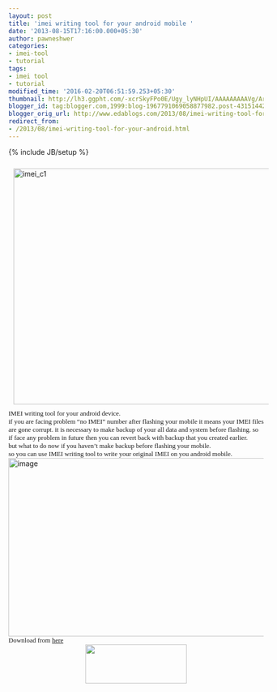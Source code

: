 ```yaml
---
layout: post
title: 'imei writing tool for your android mobile '
date: '2013-08-15T17:16:00.000+05:30'
author: pawneshwer
categories:
- imei-tool
- tutorial
tags:
- imei tool
- tutorial
modified_time: '2016-02-20T06:51:59.253+05:30'
thumbnail: http://lh3.ggpht.com/-xcrSkyFPo0E/Ugy_lyNHpUI/AAAAAAAAAVg/ArRnSvlN0a0/s72-c/imei_c1_thumb%25255B4%25255D.jpg?imgmax=800
blogger_id: tag:blogger.com,1999:blog-1967791069058877982.post-43151442427655351
blogger_orig_url: http://www.edablogs.com/2013/08/imei-writing-tool-for-your-android.html
redirect_from:
- /2013/08/imei-writing-tool-for-your-android.html
---
```


{% include JB/setup %}

<div dir="ltr" style="text-align: left;" trbidi="on"><a href="http://lh3.ggpht.com/-ymydu7QGGBY/Ugy_kWW51kI/AAAAAAAAAVY/HsVB8-NHq7o/s1600-h/imei_c1%25255B6%25255D.jpg"><img alt="imei_c1" border="0" height="466" src="http://lh3.ggpht.com/-xcrSkyFPo0E/Ugy_lyNHpUI/AAAAAAAAAVg/ArRnSvlN0a0/imei_c1_thumb%25255B4%25255D.jpg?imgmax=800" style="background-image: none; border-bottom-width: 0px; border-left-width: 0px; border-right-width: 0px; border-top-width: 0px; display: inline; height: 466px; margin: 10px; padding-left: 0px; padding-right: 0px; padding-top: 0px; width: 699px;" title="imei_c1" width="699" /></a><br /><span style="font-family: Verdana; font-size: small;">IMEI writing tool for your android device.</span><br /><span style="font-family: Verdana; font-size: small;">if you are facing problem “no IMEI” number after flashing your mobile it means your IMEI files are gone corrupt. it is necessary to make backup of your all data and system before flashing. so if face any problem in future then you can revert back with backup that you created earlier.</span><br /><span style="font-family: Verdana; font-size: small;">but what to do now if you haven’t make backup before flashing your mobile.</span><br /><span style="font-family: Verdana; font-size: small;">so you can use IMEI writing tool to write your original IMEI on you android mobile.</span><br /><a href="http://lh6.ggpht.com/-jexADBQ2Dzo/Ugy_nJbVuiI/AAAAAAAAAVo/Fvi0SWx1y5w/s1600-h/image%25255B5%25255D.png"><img alt="image" border="0" height="352" src="http://lh6.ggpht.com/-TDdxRdfK2D4/Ugy_phoLPzI/AAAAAAAAAVw/LntB8fmlQqY/image_thumb%25255B3%25255D.png?imgmax=800" style="background-image: none; border-bottom-width: 0px; border-left-width: 0px; border-right-width: 0px; border-top-width: 0px; display: inline; height: 352px; padding-left: 0px; padding-right: 0px; padding-top: 0px; width: 600px;" title="image" width="600" /></a><br /><span style="font-family: Verdana; font-size: small;">Download from <a class="raju" href="http://moulnisky.com/index.php?dir=Micromax/A210/Tools/IMEI%20Writing%20Tool/&amp;file=MauiMETA_3G_exe_v6.1248.0.zip" target="_blank">here</a></span><br /><div class="separator" style="clear: both; text-align: center;"><a href="https://adf.ly/YxEuj" imageanchor="1" style="margin-left: 1em; margin-right: 1em;" target="_blank"><img border="0" height="77" src="http://3.bp.blogspot.com/-aTA1RwFpPi4/UhENCo4o5II/AAAAAAAAAeE/TbU845fokRs/s200/big-download-button.png" width="200" /></a></div></div>